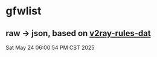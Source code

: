 # gfwlist
## raw -> json, based on [v2ray-rules-dat](https://github.com/Loyalsoldier/v2ray-rules-dat)
Sat May 24 06:00:54 PM CST 2025


